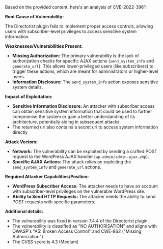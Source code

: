 Based on the provided content, here's an analysis of CVE-2022-3961:

**Root Cause of Vulnerability:**

The Directorist plugin fails to implement proper access controls, allowing users with subscriber-level privileges to access sensitive system information.

**Weaknesses/Vulnerabilities Present:**

*   **Missing Authorization:** The primary vulnerability is the lack of authorization checks for specific AJAX actions (`send_system_info` and `generate_url`). This allows lower-privileged users (like subscribers) to trigger these actions, which are meant for administrators or higher-level users.
*   **Information Disclosure:** The `send_system_info` action exposes sensitive system details.

**Impact of Exploitation:**

*   **Sensitive Information Disclosure:** An attacker with subscriber access can obtain sensitive system information that could be used to further compromise the system or gain a better understanding of its architecture, potentially aiding in subsequent attacks.
* The returned url also contains a secret url to access system information directly

**Attack Vectors:**

*   **Network:** The vulnerability can be exploited by sending a crafted POST request to the WordPress AJAX handler (`wp-admin/admin-ajax.php`).
*   **Specific AJAX Actions:** The attack relies on exploiting the `send_system_info` and `generate_url` actions.

**Required Attacker Capabilities/Position:**

*   **WordPress Subscriber Access:** The attacker needs to have an account with subscriber-level privileges on the vulnerable WordPress site.
*   **Ability to Send HTTP Requests:** The attacker needs the ability to send POST requests with specific parameters.

**Additional details:**

*   The vulnerability was fixed in version 7.4.4 of the Directorist plugin.
*   The vulnerability is classified as "NO AUTHORISATION" and aligns with OWASP's "A5: Broken Access Control" and CWE-862 ("Missing Authorization").
*   The CVSS score is 4.3 (Medium)